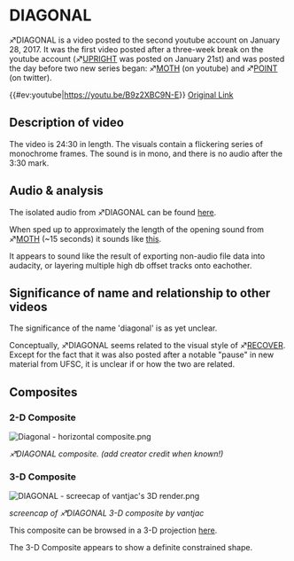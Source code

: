 # DIAGONAL

♐DIAGONAL is a video posted to the second youtube account on January 28,
2017. It was the first video posted after a three-week break on the
youtube account (♐[UPRIGHT](UPRIGHT "wikilink") was posted on January
21st) and was posted the day before two new series began:
♐[MOTH](MOTH "wikilink") (on youtube) and ♐[POINT](POINT "wikilink")
(on twitter).

{{\#ev:youtube|<https://youtu.be/B9z2XBC9N-E>}} [Original Link](https://youtu.be/9m3XuGbURi4)

## Description of video

The video is 24:30 in length. The visuals contain a flickering series of
monochrome frames. The sound is in mono, and there is no audio after the
3:30 mark.

## Audio & analysis

The isolated audio from ♐DIAGONAL can be found
[here](https://clyp.it/b5lzfn11).

When sped up to approximately the length of the opening sound from
♐[MOTH](MOTH "wikilink") (\~15 seconds) it sounds like
[this](https://clyp.it/bxdllqad).

It appears to sound like the result of exporting non-audio file data
into audacity, or layering multiple high db offset tracks onto
eachother.

## Significance of name and relationship to other videos

The significance of the name 'diagonal' is as yet unclear.

Conceptually, ♐DIAGONAL seems related to the visual style of
♐[RECOVER](RECOVER "wikilink"). Except for the fact that it was also
posted after a notable "pause" in new material from UFSC, it is unclear
if or how the two are related.

## Composites

### 2-D Composite

![Diagonal - horizontal composite.png](_Diagonal_-_horizontal_composite.png)

*♐DIAGONAL composite. (add creator credit when known\!)*

### 3-D Composite

![DIAGONAL - screecap of vantjac's 3D render.png](_DIAGONAL_-_screecap_of_vantjac's_3D_render.png)

*screencap of ♐DIAGONAL 3-D composite by vantjac*

This composite can be browsed in a 3-D projection
[here](http://vanjac.github.io/sketches/ufsc3d/).

The 3-D Composite appears to show a definite constrained shape.


